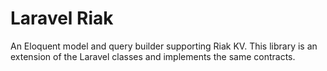 # Laravel Riak
An Eloquent model and query builder supporting Riak KV. This library is an extension
of the Laravel classes and implements the same contracts.